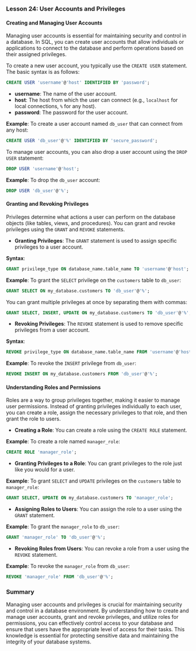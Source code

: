 ### Lesson 24: User Accounts and Privileges

#### Creating and Managing User Accounts
Managing user accounts is essential for maintaining security and control in a database. In SQL, you can create user accounts that allow individuals or applications to connect to the database and perform operations based on their assigned privileges.

To create a new user account, you typically use the `CREATE USER` statement. The basic syntax is as follows:

```sql
CREATE USER 'username'@'host' IDENTIFIED BY 'password';
```

- **username**: The name of the user account.
- **host**: The host from which the user can connect (e.g., `localhost` for local connections, `%` for any host).
- **password**: The password for the user account.

**Example**: To create a user account named `db_user` that can connect from any host:

```sql
CREATE USER 'db_user'@'%' IDENTIFIED BY 'secure_password';
```

To manage user accounts, you can also drop a user account using the `DROP USER` statement:

```sql
DROP USER 'username'@'host';
```

**Example**: To drop the `db_user` account:

```sql
DROP USER 'db_user'@'%';
```

#### Granting and Revoking Privileges
Privileges determine what actions a user can perform on the database objects (like tables, views, and procedures). You can grant and revoke privileges using the `GRANT` and `REVOKE` statements.

- **Granting Privileges**: The `GRANT` statement is used to assign specific privileges to a user account.

**Syntax**:
```sql
GRANT privilege_type ON database_name.table_name TO 'username'@'host';
```

**Example**: To grant the `SELECT` privilege on the `customers` table to `db_user`:

```sql
GRANT SELECT ON my_database.customers TO 'db_user'@'%';
```

You can grant multiple privileges at once by separating them with commas:

```sql
GRANT SELECT, INSERT, UPDATE ON my_database.customers TO 'db_user'@'%';
```

- **Revoking Privileges**: The `REVOKE` statement is used to remove specific privileges from a user account.

**Syntax**:
```sql
REVOKE privilege_type ON database_name.table_name FROM 'username'@'host';
```

**Example**: To revoke the `INSERT` privilege from `db_user`:

```sql
REVOKE INSERT ON my_database.customers FROM 'db_user'@'%';
```

#### Understanding Roles and Permissions
Roles are a way to group privileges together, making it easier to manage user permissions. Instead of granting privileges individually to each user, you can create a role, assign the necessary privileges to that role, and then grant the role to users.

- **Creating a Role**: You can create a role using the `CREATE ROLE` statement.

**Example**: To create a role named `manager_role`:

```sql
CREATE ROLE 'manager_role';
```

- **Granting Privileges to a Role**: You can grant privileges to the role just like you would for a user.

**Example**: To grant `SELECT` and `UPDATE` privileges on the `customers` table to `manager_role`:

```sql
GRANT SELECT, UPDATE ON my_database.customers TO 'manager_role';
```

- **Assigning Roles to Users**: You can assign the role to a user using the `GRANT` statement.

**Example**: To grant the `manager_role` to `db_user`:

```sql
GRANT 'manager_role' TO 'db_user'@'%';
```

- **Revoking Roles from Users**: You can revoke a role from a user using the `REVOKE` statement.

**Example**: To revoke the `manager_role` from `db_user`:

```sql
REVOKE 'manager_role' FROM 'db_user'@'%';
```

### Summary
Managing user accounts and privileges is crucial for maintaining security and control in a database environment. By understanding how to create and manage user accounts, grant and revoke privileges, and utilize roles for permissions, you can effectively control access to your database and ensure that users have the appropriate level of access for their tasks. This knowledge is essential for protecting sensitive data and maintaining the integrity of your database systems.